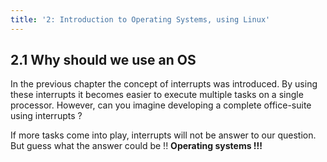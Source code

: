 ```yaml
---
title: '2: Introduction to Operating Systems, using Linux'
---
```


<!--
&laquo;&nbsp;[Back to Table of Contents](/)<br/>

<hr/>
< !--
&raquo;&nbsp;[Naar de labo opgave](#oef)
-->

## 2.1 Why should we use an OS

In the previous chapter the concept of interrupts was introduced. By using these interrupts it becomes easier to execute multiple tasks on a single processor. However, can you imagine developing a complete office-suite using interrupts ? 

If more tasks come into play, interrupts will not be answer to our question. But guess what the answer could be !! **Operating systems !!!**

